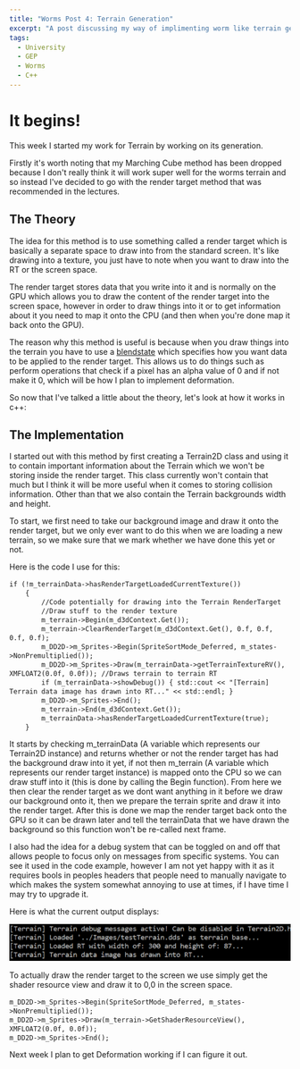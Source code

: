 ```yaml
---
title: "Worms Post 4: Terrain Generation"
excerpt: "A post discussing my way of implimenting worm like terrain generation"
tags: 
  - University
  - GEP
  - Worms
  - C++
---
```


# It begins!

This week I started my work for Terrain by working on its generation.

Firstly it's worth noting that my Marching Cube method has been dropped because I don't really think it will work super well for the worms terrain and so instead I've decided to go with the render target method that was recommended in the lectures. 

## The Theory

The idea for this method is to use something called a render target which is basically a separate space to draw into from the standard screen. It's like drawing into a texture, you just have to note when you want to draw into the RT or the screen space.

The render target stores data that you write into it and is normally on the GPU which allows you to draw the content of the render target into the screen space, however in order to draw things into it or to get information about it you need to map it onto the CPU (and then when you're done map it back onto the GPU).

The reason why this method is useful is because when you draw things into the terrain you have to use a [blendstate](https://github.com/microsoft/DirectXTK/wiki/CommonStates) which specifies how you want data to be applied to the render target. This allows us to do things such as perform operations that check if a pixel has an alpha value of 0 and if not make it 0, which will be how I plan to implement deformation. 

So now that I've talked a little about the theory, let's look at how it works in c++:

## The Implementation

I started out with this method by first creating a Terrain2D class and using it to contain important information about the Terrain which we won't be storing inside the render target. This class currently won't contain that much but I think it will be more useful when it comes to storing collision information. Other than that we also contain the Terrain backgrounds width and height. 

To start, we first need to take our background image and draw it onto the render target, but we only ever want to do this when we are loading a new terrain, so we make sure that we mark whether we have done this yet or not. 

Here is the code I use for this:

    if (!m_terrainData->hasRenderTargetLoadedCurrentTexture())
        {
            //Code potentially for drawing into the Terrain RenderTarget
            //Draw stuff to the render texture
            m_terrain->Begin(m_d3dContext.Get());
            m_terrain->ClearRenderTarget(m_d3dContext.Get(), 0.f, 0.f, 0.f, 0.f);
            m_DD2D->m_Sprites->Begin(SpriteSortMode_Deferred, m_states->NonPremultiplied());
            m_DD2D->m_Sprites->Draw(m_terrainData->getTerrainTextureRV(), XMFLOAT2(0.0f, 0.0f)); //Draws terrain to terrain RT
            if (m_terrainData->showDebug()) { std::cout << "[Terrain] Terrain data image has drawn into RT..." << std::endl; }
            m_DD2D->m_Sprites->End();
            m_terrain->End(m_d3dContext.Get());
            m_terrainData->hasRenderTargetLoadedCurrentTexture(true);
        }
        
It starts by checking m_terrainData (A variable which represents our Terrain2D instance) and returns whether or not the render target has had the background draw into it yet, if not then m_terrain (A variable which represents our render target instance) is mapped onto the CPU so we can draw stuff into it (this is done by calling the Begin function). From here we then clear the render target as we dont want anything in it before we draw our background onto it, then we prepare the terrain sprite and draw it into the render target. After this is done we map the render target back onto the GPU so it can be drawn later and tell the terrainData that we have drawn the background so this function won't be re-called next frame.

I also had the idea for a debug system that can be toggled on and off that allows people to focus only on messages from specific systems. You can see it used in the code example, however I am not yet happy with it as it requires bools in peoples headers that people need to manually navigate to which makes the system somewhat annoying to use at times, if I have time I may try to upgrade it. 

Here is what the current output displays:

![Debug](/assets/images/bad_debugging_one.png)

To actually draw the render target to the screen we use simply get the shader resource view and draw it to 0,0 in the screen space.

    m_DD2D->m_Sprites->Begin(SpriteSortMode_Deferred, m_states->NonPremultiplied());
    m_DD2D->m_Sprites->Draw(m_terrain->GetShaderResourceView(), XMFLOAT2(0.0f, 0.0f));
    m_DD2D->m_Sprites->End();
    
Next week I plan to get Deformation working if I can figure it out.